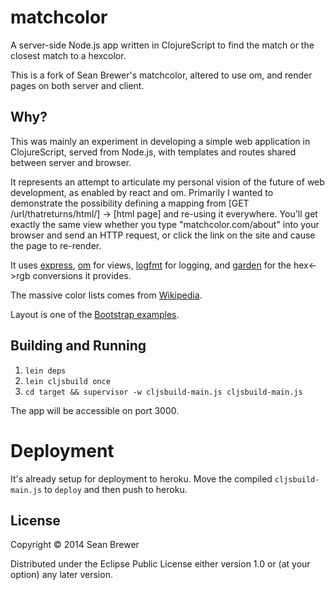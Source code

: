 # matchcolor

A server-side Node.js app written in ClojureScript to find the match or the closest match to a hexcolor.

This is a fork of Sean Brewer's matchcolor, altered to use om, and render pages on both server and client.

## Why?

This was mainly an experiment in developing a simple web application in ClojureScript, served from Node.js, with templates and routes shared between server and browser.

It represents an attempt to articulate my personal vision of the future of web development, as enabled by react and om. Primarily I wanted to demonstrate the possibility defining a mapping from [GET /url/thatreturns/html/] -> [html page] and re-using it everywhere. You'll get exactly the same view whether you type "matchcolor.com/about" into your browser and send an HTTP request, or click the link on the site and cause the page to re-render.

It uses [express](https://github.com/visionmedia/express), [om](https://github.com/swannodette/om/) for views, [logfmt](https://github.com/kr/logfmt) for logging, and [garden](https://github.com/noprompt/garden) for the hex<->rgb conversions it provides.

The massive color lists comes from [Wikipedia](http://en.wikipedia.org/wiki/Lists_of_colors).

Layout is one of the [Bootstrap examples](http://getbootstrap.com/getting-started/#examples).

## Building and Running

1. `lein deps`
2. `lein cljsbuild once`
4. `cd target && supervisor -w cljsbuild-main.js cljsbuild-main.js`

The app will be accessible on port 3000.

# Deployment

It's already setup for deployment to heroku. Move the compiled `cljsbuild-main.js` to `deploy` and then push to heroku.


## License

Copyright © 2014 Sean Brewer

Distributed under the Eclipse Public License either version 1.0 or (at
your option) any later version.
